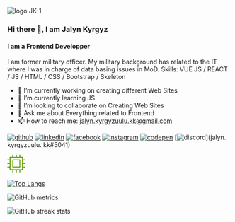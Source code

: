 ![logo JK-1](https://user-images.githubusercontent.com/87895714/132447091-22547072-a0cb-4ef8-994a-11f8e2fe7d86.png)
### Hi there 👋, I am Jalyn Kyrgyz
#### I am a Frontend Developper
I am former military officer. My military background has related to the IT where I was in charge of data basing issues in MoD. 
Skills: VUE JS / REACT / JS / HTML / CSS / Bootstrap /  Skeleton
- 🔭 I’m currently working on creating different Web Sites 
- 🌱 I’m currently learning JS 
- 👯 I’m looking to collaborate on Creating Web Sites 
- 💬 Ask me about Everything related to Frontend  
- 📫 How to reach me: jalyn.kyrgyzuulu.kk@gmail.com 


[<img src='https://cdn.jsdelivr.net/npm/simple-icons@3.0.1/icons/github.svg' alt='github' height='40'>](https://github.com/jalynkyrgyz)  [<img src='https://cdn.jsdelivr.net/npm/simple-icons@3.0.1/icons/linkedin.svg' alt='linkedin' height='40'>](https://www.linkedin.com/in/jalyn-kyrgyz-uulu-1ba915212/)  [<img src='https://cdn.jsdelivr.net/npm/simple-icons@3.0.1/icons/facebook.svg' alt='facebook' height='40'>](https://www.facebook.com/jalynu/)  [<img src='https://cdn.jsdelivr.net/npm/simple-icons@3.0.1/icons/instagram.svg' alt='instagram' height='40'>](https://www.instagram.com/jalynkyrgyz/)  [<img src='https://cdn.jsdelivr.net/npm/simple-icons@3.0.1/icons/codepen.svg' alt='codepen' height='40'>](https://codepen.io/jalyn)  [<img src='https://cdn.jsdelivr.net/npm/simple-icons@3.0.1/icons/discord.svg' alt='discord' height='40'>](jalyn. kyrgyzuulu. kk#5041)  

<a href='https://docs.github.com/en/developers'><img src='https://raw.githubusercontent.com/acervenky/animated-github-badges/master/assets/devbadge.gif' width='40' height='40'></a> 

[![Top Langs](https://github-readme-stats.vercel.app/api/top-langs/?username=jalynkyrgyz)](https://github.com/anuraghazra/github-readme-stats)

![GitHub metrics](https://metrics.lecoq.io/jalynkyrgyz)  

![GitHub streak stats](https://github-readme-streak-stats.herokuapp.com/?user=jalynkyrgyz)

